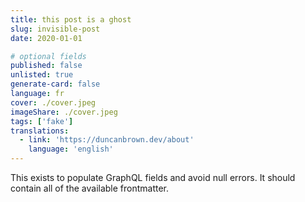 ```yaml
---
title: this post is a ghost
slug: invisible-post
date: 2020-01-01

# optional fields
published: false
unlisted: true
generate-card: false
language: fr
cover: ./cover.jpeg
imageShare: ./cover.jpeg
tags: ['fake']
translations:
  - link: 'https://duncanbrown.dev/about'
    language: 'english'
---
```


This exists to populate GraphQL fields and avoid null errors. It should contain
all of the available frontmatter.
